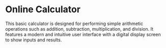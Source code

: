 # Online Calculator
This basic calculator is designed for performing simple arithmetic operations such as addition, subtraction, multiplication, and division. It features a modern and intuitive user interface with a digital display screen to show inputs and results.

